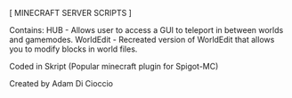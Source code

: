 [ MINECRAFT SERVER SCRIPTS ]

Contains:
HUB - Allows user to access a GUI to teleport in between worlds and gamemodes.
WorldEdit - Recreated version of WorldEdit that allows you to modify blocks in world files. 

Coded in Skript (Popular minecraft plugin for Spigot-MC)

Created by Adam Di Cioccio
